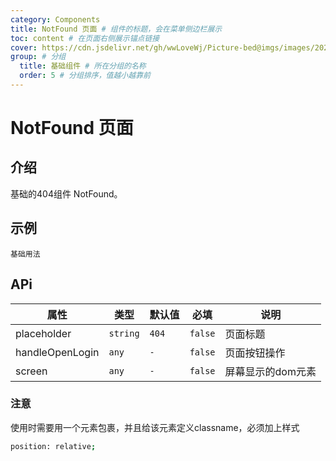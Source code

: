 ```yaml
---
category: Components
title: NotFound 页面 # 组件的标题，会在菜单侧边栏展示
toc: content # 在页面右侧展示锚点链接
cover: https://cdn.jsdelivr.net/gh/wwLoveWj/Picture-bed@imgs/images/202409292052997.png
group: # 分组
  title: 基础组件 # 所在分组的名称
  order: 5 # 分组排序，值越小越靠前
---
```


# NotFound 页面

## 介绍

基础的404组件 NotFound。

## 示例

<!-- 可以通过code加载示例代码，dumi会帮我们做解析 -->


<code src="./__demo__/base.tsx">基础用法</code>

## APi

<!-- 会生成api表格 -->

| 属性 | 类型      | 默认值    | 必填     | 说明  |
| ---- | --------- | --------- | -------- | ----- |
| placeholder | `string` |`404`| `false` | 页面标题 |
| handleOpenLogin | `any` |`-`| `false` | 页面按钮操作 |
| screen | `any` |`-`| `false` | 屏幕显示的dom元素 |

<!-- <API></API> -->

### 注意

使用时需要用一个元素包裹，并且给该元素定义classname，必须加上样式

```bash
position: relative;
```
